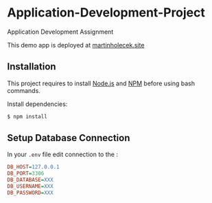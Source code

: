 # Application-Development-Project
Application Development Assignment 

This demo app is deployed at [martinholecek.site](http://martinholecekmax.site)

## Installation
This project requires to install [Node.js](https://nodejs.org/) and
[NPM](https://npmjs.org/) before using bash commands.

  Install dependencies: 
```bash
$ npm install
```

## Setup Database Connection
  In your `.env` file edit connection to the :

```ini
DB_HOST=127.0.0.1
DB_PORT=3306
DB_DATABASE=XXX
DB_USERNAME=XXX
DB_PASSWORD=XXX
```

